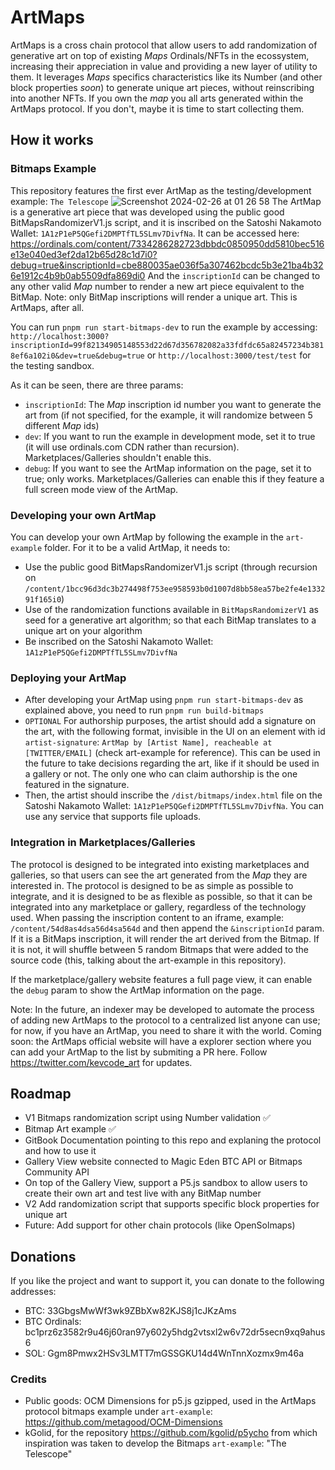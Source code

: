 # ArtMaps

ArtMaps is a cross chain protocol that allow users to add randomization of generative art on top of existing *Maps* Ordinals/NFTs in the ecossystem, increasing their appreciation in value and providing a new layer of utility to them. It leverages *Maps* specifics characteristics like its Number (and other block properties *soon*) to generate unique art pieces, without reinscribing into another NFTs. If you own the *map* you all arts generated within the ArtMaps protocol. If you don't, maybe it is time to start collecting them.

## How it works

### Bitmaps Example

This repository features the first ever ArtMap as the testing/development example: `The Telescope`
![Screenshot 2024-02-26 at 01 26 58](https://github.com/kevinfaveri/artmaps/assets/18222497/6622dd04-8f60-4741-a30a-5bec78cca73a)
The ArtMap is a generative art piece that was developed using the public good BitMapsRandomizerV1.js script, and it is inscribed on the Satoshi Nakamoto Wallet: `1A1zP1eP5QGefi2DMPTfTL5SLmv7DivfNa`.
It can be accessed here: https://ordinals.com/content/7334286282723dbbdc0850950dd5810bec516e13e040ed3ef2da12b65d28c1d7i0?debug=true&inscriptionId=cbe880035ae036f5a307462bcdc5b3e21ba4b326e1912c4b9b0ab5509dfa869di0
And the `inscriptionId` can be changed to any other valid *Map* number to render a new art piece equivalent to the BitMap. Note: only BitMap inscriptions will render a unique art. This is ArtMaps, after all.

You can run `pnpm run start-bitmaps-dev` to run the example by accessing: `http://localhost:3000?inscriptionId=99f82134905148553d22d67d356782082a33fdfdc65a82457234b3818ef6a102i0&dev=true&debug=true` or `http://localhost:3000/test/test` for the testing sandbox.

As it can be seen, there are three params:
- `inscriptionId`: The *Map* inscription id number you want to generate the art from (if not specified, for the example, it will randomize between 5 different *Map* ids)
- `dev`: If you want to run the example in development mode, set it to true (it will use ordinals.com CDN rather than recursion). Marketplaces/Galleries shouldn't enable this.
- `debug`: If you want to see the ArtMap information on the page, set it to true; only works. Marketplaces/Galleries can enable this if they feature a full screen mode view of the ArtMap.

### Developing your own ArtMap
You can develop your own ArtMap by following the example in the `art-example` folder. For it to be a valid ArtMap, it needs to:
- Use the public good BitMapsRandomizerV1.js script (through recursion on `/content/1bcc96d3dc3b274498f753ee958593b0d1007d8bb58ea57be2fe4e133291f165i0`)
- Use of the randomization functions available in `BitMapsRandomizerV1` as seed for a generative art algorithm; so that each BitMap translates to a unique art on your algorithm
- Be inscribed on the Satoshi Nakamoto Wallet: `1A1zP1eP5QGefi2DMPTfTL5SLmv7DivfNa`

### Deploying your ArtMap
- After developing your ArtMap using `pnpm run start-bitmaps-dev` as explained above, you need to run `pnpm run build-bitmaps`
- `OPTIONAL` For authorship purposes, the artist should add a signature on the art, with the following format, invisible in the UI on an element with id `artist-signature`: `ArtMap by [Artist Name], reacheable at [TWITTER/EMAIL]` (check art-example for reference). This can be used in the future to take decisions regarding the art, like if it should be used in a gallery or not. The only one who can claim authorship is the one featured in the signature.
- Then, the artist should inscribe the `/dist/bitmaps/index.html` file on the Satoshi Nakamoto Wallet: `1A1zP1eP5QGefi2DMPTfTL5SLmv7DivfNa`. You can use any service that supports file uploads.


### Integration in Marketplaces/Galleries
The protocol is designed to be integrated into existing marketplaces and galleries, so that users can see the art generated from the *Map* they are interested in. The protocol is designed to be as simple as possible to integrate, and it is designed to be as flexible as possible, so that it can be integrated into any marketplace or gallery, regardless of the technology used.
When passing the inscription content to an iframe, example: `/content/54d8as4dsa56d4sa564d` and then append the `&inscriptionId` param. If it is a BitMaps inscription, it will render the art derived from the Bitmap. If it is not, it will shuffle between 5 random Bitmaps that were added to the source code (this, talking about the art-example in this repository).

If the marketplace/gallery website features a full page view, it can enable the `debug` param to show the ArtMap information on the page.

Note: In the future, an indexer may be developed to automate the process of adding new ArtMaps to the protocol to a centralized list anyone can use; for now, if you have an ArtMap, you need to share it with the world. Coming soon: the ArtMaps official website will have a explorer section where you can add your ArtMap to the list by submiting a PR here. Follow https://twitter.com/kevcode_art for updates.


## Roadmap
- V1 Bitmaps randomization script using Number validation ✅
- Bitmap Art example ✅
- GitBook Documentation pointing to this repo and explaning the protocol and how to use it
- Gallery View website connected to Magic Eden BTC API or Bitmaps Community API
- On top of the Gallery View, support a P5.js sandbox to allow users to create their own art and test live with any BitMap number
- V2 Add randomization script that supports specific block properties for unique art
- Future: Add support for other chain protocols (like OpenSolmaps)

## Donations
If you like the project and want to support it, you can donate to the following addresses:
- BTC: 33GbgsMwWf3wk9ZBbXw82KJS8j1cJKzAms
- BTC Ordinals: bc1prz6z3582r9u46j60ran97y602y5hdg2vtsxl2w6v72dr5secn9xq9ahus6
- SOL: Ggm8Pmwx2HSv3LMTT7mGSSGKU14d4WnTnnXozmx9m46a

### Credits
- Public goods: OCM Dimensions for p5.js gzipped, used in the ArtMaps protocol bitmaps example under `art-example`: https://github.com/metagood/OCM-Dimensions
- kGolid, for the repository https://github.com/kgolid/p5ycho from which inspiration was taken to develop the Bitmaps `art-example`: "The Telescope"
